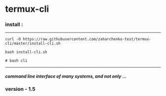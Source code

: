 # termux-cli

### install :

<hr />

    curl -O https://raw.githubusercontent.com/zaharchenko-test/termux-cli/master/install-cli.sh

    bash install-cli.sh

    # bash cli

<hr />

##### command line interface of many systems, and not only ...

### version - 1.5
